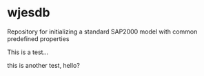 # wjesdb
Repository for initializing a standard SAP2000 model with common predefined properties

This is a test...

this is another test, hello?